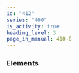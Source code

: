 ```yaml
---
id: "412"
series: "400"
is_activity: true
heading_level: 3
page_in_manual: 410-8
---
```


### Elements